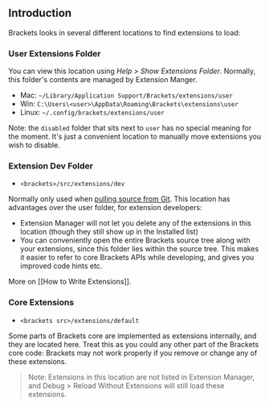 ## Introduction

Brackets looks in several different locations to find extensions to load:

### User Extensions Folder

You can view this location using _Help > Show Extensions Folder_. Normally, this folder's contents are managed by Extension Manger.

* Mac: `~/Library/Application Support/Brackets/extensions/user`
* Win: `C:\Users\<user>\AppData\Roaming\Brackets\extensions\user`
* Linux: `~/.config/brackets/extensions/user`

Note: the `disabled` folder that sits next to `user` has no special meaning for the moment. It's just a convenient location to manually move extensions you wish to disable.

### Extension Dev Folder

* `<brackets>/src/extensions/dev`

Normally only used when [pulling source from Git](https://github.com/brackets-cont/brackets/wiki/How-to-Hack-on-Brackets). This location has advantages over the user folder, for extension developers:

* Extension Manager will not let you delete any of the extensions in this location (though they still show up in the Installed list)
* You can conveniently open the entire Brackets source tree along with your extensions, since this folder lies within the source tree. This makes it easier to refer to core Brackets APIs while developing, and gives you improved code hints etc.

More on [[How to Write Extensions]].

### Core Extensions

* `<brackets src>/extensions/default`

Some parts of Brackets core are implemented as extensions internally, and they are located here. Treat this as you could any other part of the Brackets core code: Brackets may not work properly if you remove or change any of these extensions.

> Note: Extensions in this location are not listed in Extension Manager, and Debug > Reload Without Extensions will still load these extensions.